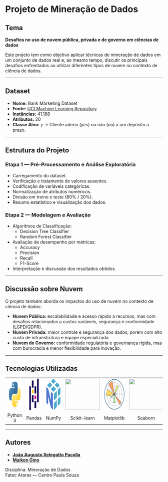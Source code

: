 # Projeto de Mineração de Dados

## Tema
**Desafios no uso de nuvem pública, privada e de governo em ciências de dados**

Este projeto tem como objetivo aplicar técnicas de mineração de dados em um conjunto de dados real e, ao mesmo tempo, discutir os principais desafios enfrentados ao utilizar diferentes tipos de nuvem no contexto de ciência de dados.

---

## Dataset
- **Nome:** Bank Marketing Dataset  
- **Fonte:** [UCI Machine Learning Repository](https://archive.ics.uci.edu/ml/datasets/bank+marketing)  
- **Instâncias:** 41.188  
- **Atributos:** 20  
- **Classe Alvo:** `y` → Cliente aderiu (*yes*) ou não (*no*) a um depósito a prazo.  

---

## Estrutura do Projeto
### Etapa 1 — Pré-Processamento e Análise Exploratória
- Carregamento do dataset.  
- Verificação e tratamento de valores ausentes.  
- Codificação de variáveis categóricas.  
- Normalização de atributos numéricos.  
- Divisão em treino e teste (80% / 20%).  
- Resumo estatístico e visualização dos dados.

### Etapa 2 — Modelagem e Avaliação
- Algoritmos de Classificação:
  - Decision Tree Classifier
  - Random Forest Classifier
- Avaliação de desempenho por métricas:
  - Accuracy
  - Precision
  - Recall
  - F1-Score
- Interpretação e discussão dos resultados obtidos.

---

## Discussão sobre Nuvem
O projeto também aborda os impactos do uso de nuvem no contexto de ciência de dados:

- **Nuvem Pública:** escalabilidade e acesso rápido a recursos, mas com desafios relacionados a custos variáveis, segurança e conformidade (LGPD/GDPR).  
- **Nuvem Privada:** maior controle e segurança dos dados, porém com alto custo de infraestrutura e equipe especializada.  
- **Nuvem de Governo:** conformidade regulatória e governança rígida, mas com burocracia e menor flexibilidade para inovação.  

---


## Tecnologias Utilizadas

<table align="center">
  <tr>
    <td align="center">
      <img src="https://raw.githubusercontent.com/devicons/devicon/master/icons/python/python-original.svg" height="100" width="110">
    </td>
    <td align="center">
      <img src="https://raw.githubusercontent.com/devicons/devicon/master/icons/pandas/pandas-original.svg" height="100" width="110">
    </td>
    <td align="center">
      <img src="https://raw.githubusercontent.com/devicons/devicon/master/icons/numpy/numpy-original.svg" height="100" width="110">
    </td>
    <td align="center">
      <img src="https://upload.wikimedia.org/wikipedia/commons/thumb/0/05/Scikit_learn_logo_small.svg/1200px-Scikit_learn_logo_small.svg.png" height="100" width="110">
    </td>
    <td align="center">
      <img src="https://raw.githubusercontent.com/devicons/devicon/master/icons/matplotlib/matplotlib-original.svg" height="100" width="110">
    </td>
    <td align="center">
      <img src="https://seaborn.pydata.org/_images/logo-mark-lightbg.svg" height="100" width="110">
    </td>
    <td align="center">
      <img src="https://colab.research.google.com/img/colab_favicon_256px.png" height="100" width="110">
    </td>
  </tr>
  <tr>
    <td align="center">Python 3</td>
    <td align="center">Pandas</td>
    <td align="center">NumPy</td>
    <td align="center">Scikit-learn</td>
    <td align="center">Matplotlib</td>
    <td align="center">Seaborn</td>
    <td align="center">Google Colab</td>
  </tr>
</table>

---

## Autores

- **[João Augusto Selegatto Pacolla](https://github.com/JPacolla376)**
- **[Maikon Gino](https://github.com/MaikonGino)**
  
Disciplina: Mineração de Dados  
Fatec Araras — Centro Paula Souza
